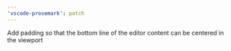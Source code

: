 ```yaml
---
'vscode-prosemark': patch
---
```


Add padding so that the bottom line of the editor content can be centered in the viewport
